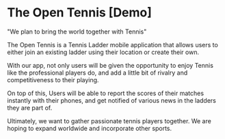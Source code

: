 # The Open Tennis [Demo]

"We plan to bring the world together with Tennis"

The Open Tennis is a Tennis Ladder mobile application that allows users to either join an existing ladder using their location or create their own.

With our app, not only users will be given the opportunity to enjoy Tennis like the professional players do, and add a little bit of rivalry and competitiveness to their playing. 

On top of this, Users will be able to report the scores of their matches instantly with their phones, and get notified of various news in the ladders they are part of.

Ultimately, we want to gather passionate tennis players together. We are hoping to expand worldwide and incorporate other sports.
